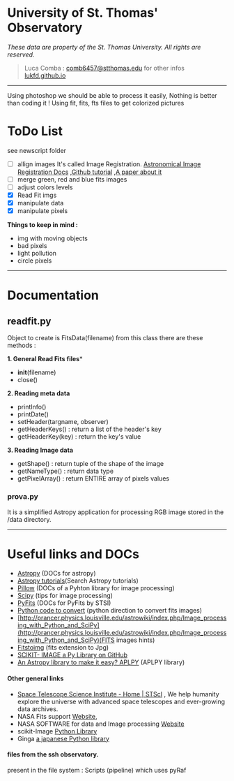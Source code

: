 # University of St. Thomas' Observatory
*These data are property of the St. Thomas University. All rights are reserved.*
> Luca Comba : comb6457@stthomas.edu
> for other infos [lukfd.github.io](https://lukfd.github.io/)
---

Using photoshop we should be able to process it easily, Nothing is better than coding it !
Using fit, fits, fts files to get colorized pictures

# ToDo List

see newscript folder

- [ ] allign images
It's called Image Registration. 
[Astronomical Image Registration Docs](https://image-registration.readthedocs.io/en/latest/)
,[Github tutorial](https://github.com/keflavich/image_registration)
,[A paper about it](https://arxiv.org/pdf/1909.02946.pdf)
- [ ] merge green, red and blue fits images
- [ ] adjust colors levels
- [x] Read Fit imgs
- [x] manipulate data
- [x] manipulate pixels

**Things to keep in mind :**
- img with moving objects
- bad pixels
- light pollution
- circle pixels

---

# Documentation

## readfit.py
Object to create is FitsData(filename)
from this class there are these methods :

**1. General Read Fits files***

- __init__(filename)
- close()

**2. Reading meta data**

- printInfo()
- printDate()
- setHeader(targname, observer)
- getHeaderKeys() : return a list of the header's key
- getHeaderKey(key) : return the key's value

**3. Reading Image data**

- getShape() : return tuple of the shape of the image
- getNameType() : return data type
- getPixelArray() : return ENTIRE array of pixels values

### prova.py

It is a simplified Astropy application for processing RGB image stored in the /data directory.

***
# Useful links and DOCs
- [Astropy](http://docs.astropy.org/en/stable/index.html) (DOCs for astropy)
- [Astropy tutorials](http://learn.astropy.org/)(Search Astropy tutorials)
- [Pillow](https://pillow.readthedocs.io/en/stable/index.html) (DOCs of a Pyhton library for image processing)
- [Scipy](http://scipy-lectures.org/advanced/image_processing/) (tips for image processing)
- [PyFits](https://pythonhosted.org/pyfits/#creating-a-new-image-file) (DOCs for PyFits by STSI)
- [Python code to convert](https://astromsshin.github.io/science/code/Python_fits_image/index.html) (python direction to convert fits images)
- [http://prancer.physics.louisville.edu/astrowiki/index.php/Image_processing_with_Python_and_SciPy](http://prancer.physics.louisville.edu/astrowiki/index.php/Image_processing_with_Python_and_SciPy)(FITS images hints)
- [Fitstoimg](https://github.com/psds075/fitstoimg) (fits extension to Jpg)
- [SCIKIT- IMAGE a Py Library on GitHub](https://github.com/scikit-image/scikit-image)
- [An Astropy library to make it easy? APLPY](https://aplpy.readthedocs.io/en/stable/fitsfigure/quick_reference.html) (APLPY library)


#### Other general links

- [Space Telescope Science Institute - Home | STScI](http://www.stsci.edu/) , We help humanity explore the universe with advanced space telescopes and ever-growing data archives. 
- NASA Fits support [Website](https://fits.gsfc.nasa.gov/), 
- NASA SOFTWARE for data and Image processing [Website](https://software.nasa.gov/data_and_image_processing)
- scikit-Image [Python Library](https://scikit-image.org/)
- Ginga [a japanese Python library](http://www.astropython.org/packages/ginga/)

#### files from the ssh observatory.
present in the file system :
 Scripts (pipeline)
which uses pyRaf
